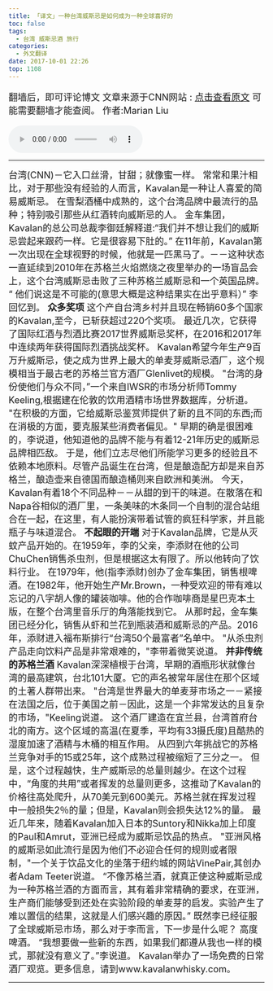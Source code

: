 ```yaml
---
title: 「译文」一种台湾威斯忌是如何成为一种全球喜好的
toc: false
tags:
  - 台湾 威斯忌酒 旅行 
categories:
  - 外文翻译
date: 2017-10-01 22:26
top: 1108
---
```

<font size=4>

翻墙后，即可评论博文
文章来源于CNN网站 :  [点击查看原文](http://edition.cnn.com/travel/article/taiwan-whisky-kavalan/index.html) 可能需要翻墙才能查阅。
作者:Marian Liu

</font>
<!--more-->
<audio controls="controls" name="media" style="width:264px"  autoplay loop=true> <source src="/musics/wish.mp3"></audio>

***
<font size=4>
台湾(CNN)－它入口丝滑，甘甜；就像蜜一样。
常常和果汁相比，对于那些没有经验的人而言，Kavalan是一种让人喜爱的简易威斯忌。
在雪梨酒桶中成熟的，这个台湾品牌中最流行的品种；特别吸引那些从红酒转向威斯忌的人。
金车集团，Kavalan的总公司总裁李御廷解释道:“我们并不想让我们的威斯忌尝起来跟药一样。它是很容易下肚的。”
在11年前，Kavalan第一次出现在全球视野的时候，他就是一匹黑马了。－－这种状态一直延续到2010年在苏格兰火焰燃烧之夜里举办的一场盲品会上，这个台湾威斯忌击败了三种苏格兰威斯忌和一个英国品牌。
“ 他们说这是不可能的(意思大概是这种结果实在出乎意料）” 李回忆到。
<b>众多奖项</b>
这个产自台湾乡村并且现在畅销60多个国家的Kavalan,至今，已斩获超过220个奖项。
最近几次，它获得了国际红酒与烈酒比赛2017世界威斯忌奖杯，在2016和2017年中连续两年获得国际烈酒挑战奖杯。
Kavalan希望今年生产9百万升威斯忌，使之成为世界上最大的单麦芽威斯忌酒厂，这个规模相当于最古老的苏格兰官方酒厂Glenlivet的规模。
"台湾的身份使他们与众不同，”一个来自IWSR的市场分析师Tommy Keeling,根据建在伦敦的饮用酒精市场世界数据库，分析道。
"在积极的方面，它给威斯忌鉴赏师提供了新的且不同的东西;而在消极的方面，要克服某些消费者偏见。"
早期的确是很困难的，李说道，他知道他的品牌不能与有着12-21年历史的威斯忌品牌相匹敌。
于是，他们立志尽他们所能学习更多的经验且不依赖本地原料。尽管产品诞生在台湾，但是酿造配方却是来自苏格兰，酿造壶来自德国而酿造桶则来自欧洲和美洲。
今天，Kavalan有着18个不同品种－－从甜的到干的味道。在散落在和Napa谷相似的酒厂里，一条美味的木条同一个自制的混合站组合在一起，在这里，有人能扮演带着试管的疯狂科学家，并且能瓶子与味道混合。
<b>不起眼的开端</b>
对于Kavalan品牌，它是从灭蚊产品开始的。在1959年，李的父亲，李添财在他的公司ChuChen销售杀虫剂，但是根据这太有限了。所以他转向了饮料行业。
在1979年，他(指李添财)创办了金车集团，销售根啤酒。在1982年，他开始生产Mr.Brown，一种受欢迎的带有难以忘记的八字胡人像的罐装咖啡。他的合作咖啡商是星巴克本土版，在整个台湾里音乐厅的角落能找到它。
从那时起，金车集团已经分化，销售从虾和兰花到瓶装酒和威斯忌的产品。2016年，添财进入福布斯排行“台湾50个最富者”名单中。
"从杀虫剂产品走向饮料产品是非常艰难的，"李带着微笑说道。
<b>并非传统的苏格兰酒</b>
Kavalan深深植根于台湾，早期的酒瓶形状就像台湾的最高建筑，台北101大厦。它的声名被常年居住在那个区域的土著人群带出来。
"台湾是世界最大的单麦芽市场之一－紧接在法国之后，位于美国之前－因此，这是一个非常发达的且复杂的市场，"Keeling说道。
这个酒厂建造在宜兰县，台湾首府台北的南方。这个区域的高温(在夏季，平均有33摄氏度)且酷热的湿度加速了酒精与木桶的相互作用。
从四到六年挑战它的苏格兰竞争对手的15或25年，这个成熟过程被缩短了三分之一。
但是，这个过程越快，生产威斯忌的总量则越少。在这个过程中，“角度的共用”或者挥发的总量则更多，这推动了Kavalan的价格往高处爬升，从70美元到600美元。苏格兰就在挥发过程中一般损失2％的量；但是，Kavalan则会损失达12%的量。
最近几年来，随着Kavalan加入日本的Suntory和Nikka加上印度的Paul和Amrut，亚洲已经成为威斯忌饮品的热点。
"亚洲风格的威斯忌如此流行是因为他们不必迎合任何的规则或者限制，"一个关于饮品文化的坐落于纽约城的网站VinePair,其创办者Adam Teeter说道。
“不像苏格兰酒，就真正使这种威斯忌成为一种苏格兰酒的方面而言，其有着非常精确的要求，在亚洲，生产商们能够受到还处在实验阶段的单麦芽的启发。实验产生了难以置信的结果，这就是人们感兴趣的原因。”
既然李已经征服了全球威斯忌市场，那么对于李而言，下一步是什么呢？
高度啤酒。
“我想要做一些新的东西，如果我们都遵从我也一样的模式，那就没有意义了。”李说道。
Kavalan举办了一场免费的日常酒厂观览。更多信息，请到www.kavalanwhisky.com。
</font>

***
